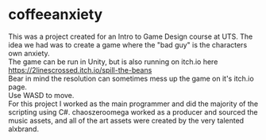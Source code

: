 # coffeeanxiety
This was a project created for an Intro to Game Design course at UTS. The idea we had was to create a game where the "bad guy" is the characters own anxiety.<br>
The game can be run in Unity, but is also running on itch.io here https://2linescrossed.itch.io/spill-the-beans <br>
Bear in mind the resolution can sometimes mess up the game on it's itch.io page.<br>
Use WASD to move.<br>
For this project I worked as the main programmer and did the majority of the scripting using C#. chaoszeroomega worked as a producer and sourced the music assets, and all of the art assets were created by the very talented alxbrand.
